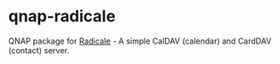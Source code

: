 # qnap-radicale

QNAP package for [Radicale](http://radicale.org/) - A simple CalDAV (calendar) and CardDAV (contact) server.

